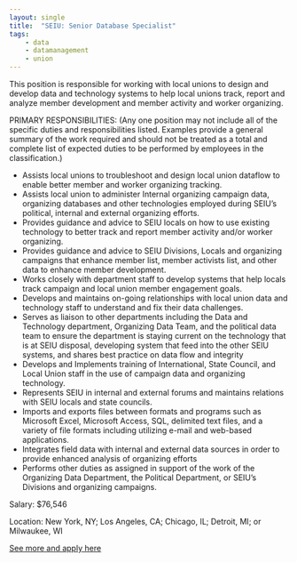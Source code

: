 ```yaml
---
layout: single
title:  "SEIU: Senior Database Specialist"
tags: 
    - data
    - datamanagement
    - union
---
```


This position is responsible for working with local unions to design and develop data and technology systems to help local unions track, report and analyze member development and member activity and worker organizing.

 
PRIMARY RESPONSIBILITIES: (Any one position may not include all of the specific duties and responsibilities listed.  Examples provide a general summary of the work required and should not be treated as a total and complete list of expected duties to be performed by employees in the classification.)
* Assists local unions to troubleshoot and design local union dataflow to enable better member and worker organizing tracking.
* Assists local union to administer Internal organizing campaign data, organizing databases and other technologies employed during SEIU’s political, internal and external organizing efforts.
* Provides guidance and advice to SEIU locals on how to use existing technology to better track and report member activity and/or worker organizing.
* Provides guidance and advice to SEIU Divisions, Locals and organizing campaigns that enhance member list, member activists list, and other data to enhance member development.
* Works closely with department staff to develop systems that help locals track campaign and local union member engagement goals.
* Develops and maintains on-going relationships with local union data and technology staff to understand and fix their data challenges.
* Serves as liaison to other departments including the Data and Technology department, Organizing Data Team, and the political data team to ensure the department is staying current on the technology that is at SEIU disposal, developing system that feed into the other SEIU systems, and shares best practice on data flow and integrity
* Develops and Implements training of International, State Council, and Local Union staff in the use of campaign data and organizing technology.
* Represents SEIU in internal and external forums and maintains relations with SEIU locals and state councils.
* Imports and exports files between formats and programs such as Microsoft Excel, Microsoft Access, SQL, delimited text files, and a variety of file formats including utilizing e-mail and web-based applications.
* Integrates field data with internal and external data sources in order to provide enhanced analysis of organizing efforts
* Performs other duties as assigned in support of the work of the Organizing Data Department, the Political Department, or SEIU’s Divisions and organizing campaigns. 


Salary: $76,546

Location: New York, NY; Los Angeles, CA; Chicago, IL; Detroit, MI; or Milwaukee, WI


[See more and apply here](https://careers-seiu.icims.com/jobs/2873/senior-database-specialist/job?mobile=false&width=1000&height=500&bga=true&needsRedirect=false&jan1offset=-360&jun1offset=-300)
